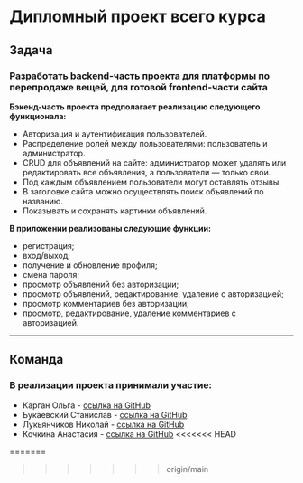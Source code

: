 # Дипломный проект всего курса

## **Задача**

### Разработать backend-часть проекта для платформы по перепродаже вещей, для готовой frontend-части сайта

**Бэкенд-часть проекта предполагает реализацию следующего функционала:**

- Авторизация и аутентификация пользователей.
- Распределение ролей между пользователями: пользователь и администратор.
- CRUD для объявлений на сайте: администратор может удалять или редактировать все объявления, а пользователи — только
  свои.
- Под каждым объявлением пользователи могут оставлять отзывы.
- В заголовке сайта можно осуществлять поиск объявлений по названию.
- Показывать и сохранять картинки объявлений.

**В приложении реализованы следующие функции:**

- регистрация;
- вход/выход;
- получение и обновление профиля;
- смена пароля;
- просмотр объявлений без авторизации;
- просмотр объявлений, редактирование, удаление с авторизацией;
- просмотр комментариев без авторизации;
- просмотр, редактирование, удаление комментариев с авторизацией.

***

## **Команда**

### В реализации проекта принимали участие:

- Карган Ольга - [ссылка на GitHub](https://github.com/olgakargan)
- Букаевский Станислав - [ссылка на GitHub](https://github.com/stanislavbukaevsky)
- Лукьянчиков Николай - [ссылка на GitHub](https://github.com/NikolayLukjanchikov)
- Кочкина Анастасия - [ссылка на GitHub](https://github.com/kochkinaanastasiya)
<<<<<<< HEAD

=======
>>>>>>> origin/main
